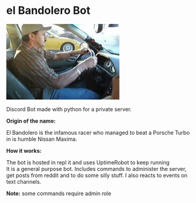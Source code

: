 # el Bandolero Bot

<p align="left">
  <img width="300" height="200" src="https://github.com/Duarte0903/elBandolero/blob/main/pics/bandolero.jpg?raw=true">
</p>

Discord Bot made with python for a private server.

**Origin of the name:**

El Bandolero is the infamous racer who managed to beat a Porsche Turbo <br>
in is humble Nissan Maxima.

**How it works:**

The bot is hosted in repl it and uses UptimeRobot to keep running <br>
It is a general purpose bot. Includes commands to administer the server, <br>
get posts from reddit and to do some silly stuff. I also reacts to events on <br>
text channels. <br>

**Note:** some commands require admin role
